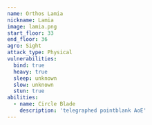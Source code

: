 ```yaml
---
name: Orthos Lamia
nickname: Lamia
image: lamia.png
start_floor: 33
end_floor: 36
agro: Sight
attack_type: Physical
vulnerabilities:
  bind: true
  heavy: true
  sleep: unknown
  slow: unknown
  stun: true
abilities:
  - name: Circle Blade
    description: 'telegraphed pointblank AoE'
---
```

